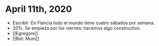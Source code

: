 # April 11th, 2020
- Escribir: En Flancia todo el mundo tiene cuatro sábados por semana.
- 20%. Se empieza por los viernes: hacemos algo constructivo.
- [[Egregore]]
- [[Bot: Mum]]
